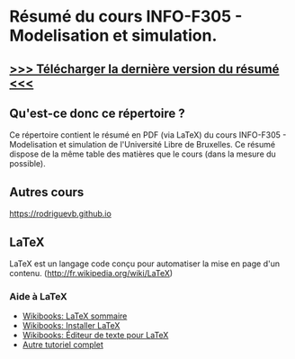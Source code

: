 # Résumé du cours INFO-F305 - Modelisation et simulation.

## [>>> Télécharger la dernière version du résumé <<<](https://github.com/ULBstudents/INFO-F305-Modelisation_et_simulation-Resume/raw/master/INFO-F305-Modelisation_et_simulation-Resume)

## Qu'est-ce donc ce répertoire ?
Ce répertoire contient le résumé en PDF (via LaTeX) du cours INFO-F305 - Modelisation et simulation de l'Université Libre de Bruxelles. Ce résumé dispose de la même table des matières que le cours (dans la mesure du possible).

## Autres cours
https://rodriguevb.github.io

## LaTeX
LaTeX est un langage code conçu pour automatiser la mise en page d'un contenu. (http://fr.wikipedia.org/wiki/LaTeX)

### Aide à LaTeX
* [Wikibooks: LaTeX sommaire](http://fr.wikibooks.org/wiki/LaTeX)
* [Wikibooks: Installer LaTeX](http://fr.wikibooks.org/wiki/LaTeX/Installer_LaTeX)
* [Wikibooks: Éditeur de texte pour LaTeX](http://fr.wikibooks.org/wiki/LaTeX/Installer_LaTeX#Choisir_un_.C3.A9diteur_de_texte)
* [Autre tutoriel complet](http://www.ukonline.be/programmation/latex/tutoriel/index.php)

